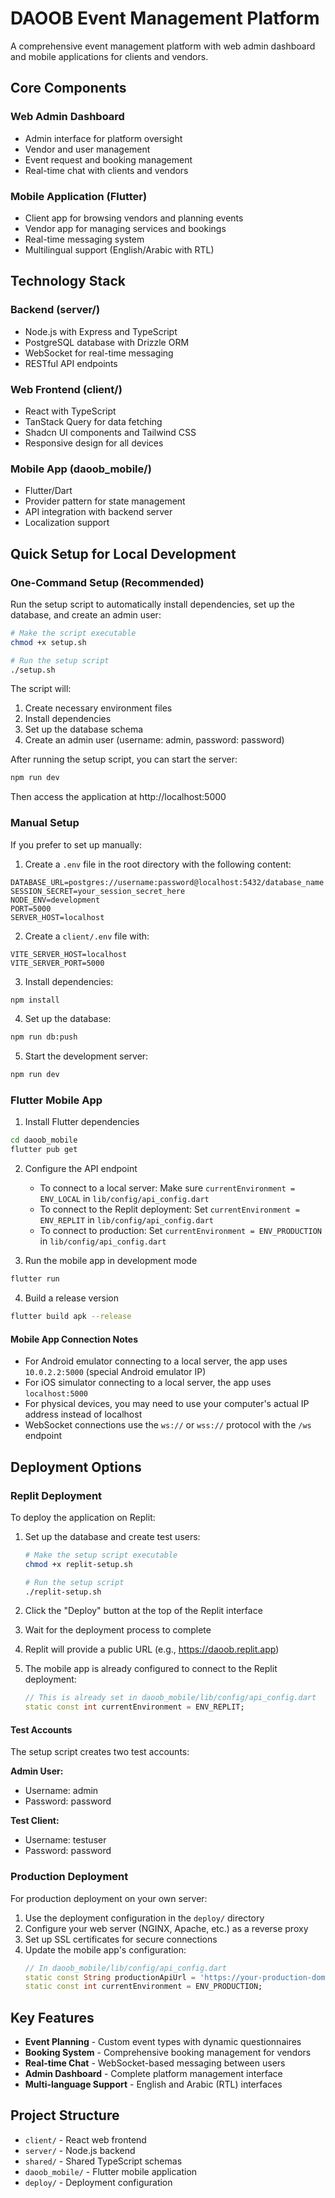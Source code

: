 # DAOOB Event Management Platform

A comprehensive event management platform with web admin dashboard and mobile applications for clients and vendors.

## Core Components

### Web Admin Dashboard
- Admin interface for platform oversight
- Vendor and user management
- Event request and booking management 
- Real-time chat with clients and vendors

### Mobile Application (Flutter)
- Client app for browsing vendors and planning events
- Vendor app for managing services and bookings
- Real-time messaging system
- Multilingual support (English/Arabic with RTL)

## Technology Stack

### Backend (server/)
- Node.js with Express and TypeScript
- PostgreSQL database with Drizzle ORM
- WebSocket for real-time messaging
- RESTful API endpoints

### Web Frontend (client/)
- React with TypeScript 
- TanStack Query for data fetching
- Shadcn UI components and Tailwind CSS
- Responsive design for all devices

### Mobile App (daoob_mobile/)
- Flutter/Dart
- Provider pattern for state management
- API integration with backend server
- Localization support

## Quick Setup for Local Development

### One-Command Setup (Recommended)

Run the setup script to automatically install dependencies, set up the database, and create an admin user:

```bash
# Make the script executable
chmod +x setup.sh

# Run the setup script
./setup.sh
```

The script will:
1. Create necessary environment files
2. Install dependencies
3. Set up the database schema
4. Create an admin user (username: admin, password: password)

After running the setup script, you can start the server:

```bash
npm run dev
```

Then access the application at http://localhost:5000

### Manual Setup

If you prefer to set up manually:

1. Create a `.env` file in the root directory with the following content:
```
DATABASE_URL=postgres://username:password@localhost:5432/database_name
SESSION_SECRET=your_session_secret_here
NODE_ENV=development
PORT=5000
SERVER_HOST=localhost
```

2. Create a `client/.env` file with:
```
VITE_SERVER_HOST=localhost
VITE_SERVER_PORT=5000
```

3. Install dependencies:
```bash
npm install
```

4. Set up the database:
```bash
npm run db:push
```

5. Start the development server:
```bash
npm run dev
```

### Flutter Mobile App

1. Install Flutter dependencies
```bash
cd daoob_mobile
flutter pub get
```

2. Configure the API endpoint
   - To connect to a local server: Make sure `currentEnvironment = ENV_LOCAL` in `lib/config/api_config.dart`
   - To connect to the Replit deployment: Set `currentEnvironment = ENV_REPLIT` in `lib/config/api_config.dart`
   - To connect to production: Set `currentEnvironment = ENV_PRODUCTION` in `lib/config/api_config.dart`

3. Run the mobile app in development mode
```bash
flutter run
```

4. Build a release version
```bash
flutter build apk --release
```

#### Mobile App Connection Notes

- For Android emulator connecting to a local server, the app uses `10.0.2.2:5000` (special Android emulator IP)
- For iOS simulator connecting to a local server, the app uses `localhost:5000`
- For physical devices, you may need to use your computer's actual IP address instead of localhost
- WebSocket connections use the `ws://` or `wss://` protocol with the `/ws` endpoint

## Deployment Options

### Replit Deployment
To deploy the application on Replit:

1. Set up the database and create test users:
   ```bash
   # Make the setup script executable
   chmod +x replit-setup.sh
   
   # Run the setup script
   ./replit-setup.sh
   ```

2. Click the "Deploy" button at the top of the Replit interface
3. Wait for the deployment process to complete
4. Replit will provide a public URL (e.g., https://daoob.replit.app)

5. The mobile app is already configured to connect to the Replit deployment:
   ```dart
   // This is already set in daoob_mobile/lib/config/api_config.dart
   static const int currentEnvironment = ENV_REPLIT;
   ```

#### Test Accounts
The setup script creates two test accounts:

**Admin User:**
- Username: admin
- Password: password

**Test Client:**
- Username: testuser
- Password: password

### Production Deployment
For production deployment on your own server:

1. Use the deployment configuration in the `deploy/` directory
2. Configure your web server (NGINX, Apache, etc.) as a reverse proxy
3. Set up SSL certificates for secure connections
4. Update the mobile app's configuration:
   ```dart
   // In daoob_mobile/lib/config/api_config.dart
   static const String productionApiUrl = 'https://your-production-domain.com';
   static const int currentEnvironment = ENV_PRODUCTION;
   ```

## Key Features

- **Event Planning** - Custom event types with dynamic questionnaires
- **Booking System** - Comprehensive booking management for vendors
- **Real-time Chat** - WebSocket-based messaging between users
- **Admin Dashboard** - Complete platform management interface
- **Multi-language Support** - English and Arabic (RTL) interfaces

## Project Structure

- `client/` - React web frontend
- `server/` - Node.js backend
- `shared/` - Shared TypeScript schemas
- `daoob_mobile/` - Flutter mobile application
- `deploy/` - Deployment configuration